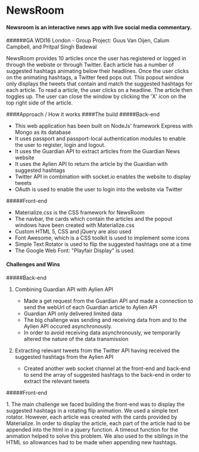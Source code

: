 # NewsRoom
#### Newsroom is an interactive news app with live social media commentary.
######GA WDI16 London - Group Project: Guus Van Oijen, Calum Campbell, and Pritpal Singh Badewal


​​NewsRoom provides 10 articles once the user has registered or logged in through the webiste or through Twitter. Each article has a number of suggested hashtags animating below their headlines. Once the user clicks on the animating hashtags, a Twitter feed pops out. This popout window only displays the tweets that contain and match the suggested hashtags for each article. To read a article, the user clicks on a headline. The article then toggles up. The user can close the window by clicking the 'X' icon on the top right side of the article.

####Approach / How it works
####The build 
#####Back-end

- This web application has been built on NodeJs' framework Express with Mongo as its database
- It uses passport and passport-local authentication modules to enable the user to register, login and logout. 
- It uses the Guardian API to extract articles from the Guardian News website
- It uses the Aylien API to return the article by the Guardian with suggested hashtags
- Twitter API in combination with socket.io enables the website to display tweets
- OAuth is used to enable the user to login into the website via Twitter

#####Front-end
- Materialize.css is the CSS framework for NewsRoom
- The navbar, the cards which contain the articles and the popout windows have been created with Materialize.css
- Custom HTML 5, CSS and jQuery are also used
- Font Awesome, which is a CSS toolkit is used to implement some icons 
- Simple Text Rotator is used to flip the suggested hashtags one at a time
- The Google Web Font: "Playfair Display" is used.
​
​
#### Challenges and Wins

#####Back-end

1. Combining Guardian API with Aylien API
    
    - Made a get request from the Guardian API and made a connection to send the webUrl of each Guardian article to Aylien API 
    - Guardian API only delivered limited data
    - The big challenge was sending and receiving data from and to the Aylien API occured asynchronously. 
    - In order to avoid receiving data asynchronously, we temporarily altered the nature of the data transmission

2. Extracting relevant tweets from the Twitter API having received the suggested hashtags from the Aylien API
    - Created another web socket channel at the front-end and back-end to send the array of suggested hashtags to the back-end in order to extract the relevant tweets

#####Front-end

​1. The main challenge we faced building the front-end was to display the suggested hashtags in a rotating flip animation. We used a simple text rotator. However, each article was created with the cards provided by Materialize. In order to display the article, each part of the article had to be appended into the html in a jquery function. A timeout function for the animation helped to solve this problem. We also used to the siblings in the HTML so allowances had to be made when appending new hashtags.
